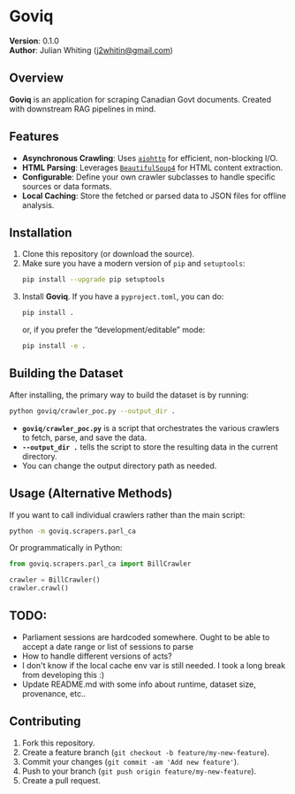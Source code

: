 # Goviq

**Version**: 0.1.0  
**Author**: Julian Whiting (<j2whitin@gmail.com>)

## Overview

**Goviq** is an application for scraping Canadian Govt documents. Created with downstream RAG pipelines in mind.

## Features

- **Asynchronous Crawling**: Uses [`aiohttp`](https://github.com/aio-libs/aiohttp) for efficient, non-blocking I/O.  
- **HTML Parsing**: Leverages [`BeautifulSoup4`](https://www.crummy.com/software/BeautifulSoup/) for HTML content extraction.  
- **Configurable**: Define your own crawler subclasses to handle specific sources or data formats.  
- **Local Caching**: Store the fetched or parsed data to JSON files for offline analysis.

## Installation

1. Clone this repository (or download the source).  
2. Make sure you have a modern version of `pip` and `setuptools`:
   ```bash
   pip install --upgrade pip setuptools
   ```
3. Install **Goviq**. If you have a `pyproject.toml`, you can do:
   ```bash
   pip install .
   ```
   or, if you prefer the “development/editable” mode:
   ```bash
   pip install -e .
   ```

## Building the Dataset

After installing, the primary way to build the dataset is by running:

```bash
python goviq/crawler_poc.py --output_dir .
```

- **`goviq/crawler_poc.py`** is a script that orchestrates the various crawlers to fetch, parse, and save the data.  
- **`--output_dir .`** tells the script to store the resulting data in the current directory.  
- You can change the output directory path as needed.

## Usage (Alternative Methods)

If you want to call individual crawlers rather than the main script:

```bash
python -m goviq.scrapers.parl_ca
```
Or programmatically in Python:

```python
from goviq.scrapers.parl_ca import BillCrawler

crawler = BillCrawler()
crawler.crawl()
```

## TODO:

- Parliament sessions are hardcoded somewhere. Ought to be able to accept a date range or list of sessions to parse
- How to handle different versions of acts?
- I don't know if the local cache env var is still needed. I took a long break from developing this :)
- Update README.md with some info about runtime, dataset size, provenance, etc..  

## Contributing

1. Fork this repository.  
2. Create a feature branch (`git checkout -b feature/my-new-feature`).  
3. Commit your changes (`git commit -am 'Add new feature'`).  
4. Push to your branch (`git push origin feature/my-new-feature`).  
5. Create a pull request.
